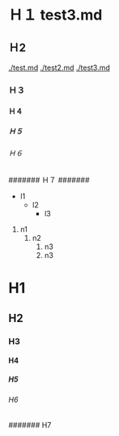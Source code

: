 Ｈ１ test3.md
=========

Ｈ2
---------

[./test.md](./test.md)
[./test2.md](./test2.md)
[./test3.md](./test3.md)

### Ｈ３ ###

#### Ｈ４ ####

##### Ｈ５ #####

###### Ｈ６ ######

####### Ｈ７ #######

*   l1
    *   l2
        *   l3

1.  n1
    1.  n2
        1.   n3
        1.   n3

# H1

## H2

### H3

#### H4

##### H5

###### H6

####### H7

